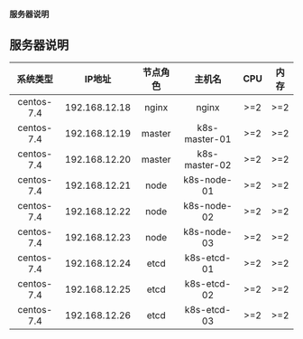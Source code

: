 #### 服务器说明
## 服务器说明
|系统类型  |IP地址       |节点角色|主机名       |CPU   |内存  |
|:-------: |:-----:      |:----:  |:----:       |:----:|:----:|
|centos-7.4|192.168.12.18|nginx   |nginx        |>=2   |>=2   |
|centos-7.4|192.168.12.19|master  |k8s-master-01|>=2   |>=2   |
|centos-7.4|192.168.12.20|master  |k8s-master-02|>=2   |>=2   |
|centos-7.4|192.168.12.21|node    |k8s-node-01  |>=2   |>=2   |
|centos-7.4|192.168.12.22|node    |k8s-node-02  |>=2   |>=2   |
|centos-7.4|192.168.12.23|node    |k8s-node-03  |>=2   |>=2   |
|centos-7.4|192.168.12.24|etcd    |k8s-etcd-01  |>=2   |>=2   |
|centos-7.4|192.168.12.25|etcd    |k8s-etcd-02  |>=2   |>=2   |
|centos-7.4|192.168.12.26|etcd    |k8s-etcd-03  |>=2   |>=2   |
